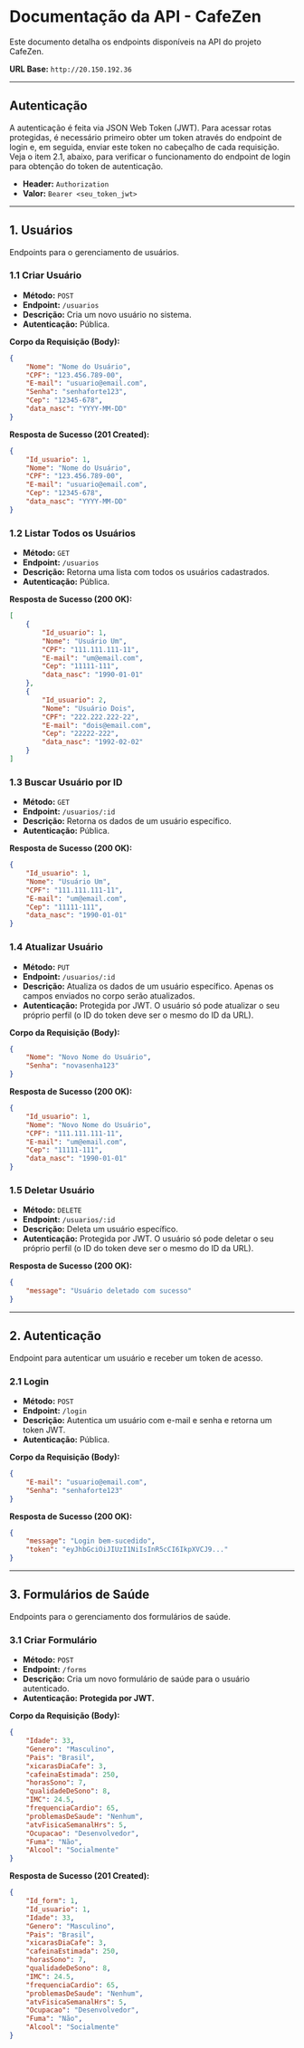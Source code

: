 # Documentação da API - CafeZen

Este documento detalha os endpoints disponíveis na API do projeto CafeZen.

**URL Base:** `http://20.150.192.36`

---

## Autenticação

A autenticação é feita via JSON Web Token (JWT). Para acessar rotas protegidas, é necessário primeiro obter um token através do endpoint de login e, em seguida, enviar este token no cabeçalho de cada requisição. Veja o item 2.1, abaixo, para verificar o funcionamento do endpoint de login para obtenção
do token de autenticação.

- **Header:** `Authorization`
- **Valor:** `Bearer <seu_token_jwt>`

---

## 1. Usuários

Endpoints para o gerenciamento de usuários.

### 1.1 Criar Usuário

- **Método:** `POST`
- **Endpoint:** `/usuarios`
- **Descrição:** Cria um novo usuário no sistema.
- **Autenticação:** Pública.

**Corpo da Requisição (Body):**
```json
{
    "Nome": "Nome do Usuário",
    "CPF": "123.456.789-00",
    "E-mail": "usuario@email.com",
    "Senha": "senhaforte123",
    "Cep": "12345-678",
    "data_nasc": "YYYY-MM-DD"
}
```

**Resposta de Sucesso (201 Created):**
```json
{
    "Id_usuario": 1,
    "Nome": "Nome do Usuário",
    "CPF": "123.456.789-00",
    "E-mail": "usuario@email.com",
    "Cep": "12345-678",
    "data_nasc": "YYYY-MM-DD"
}
```

### 1.2 Listar Todos os Usuários

- **Método:** `GET`
- **Endpoint:** `/usuarios`
- **Descrição:** Retorna uma lista com todos os usuários cadastrados.
- **Autenticação:** Pública.

**Resposta de Sucesso (200 OK):**
```json
[
    {
        "Id_usuario": 1,
        "Nome": "Usuário Um",
        "CPF": "111.111.111-11",
        "E-mail": "um@email.com",
        "Cep": "11111-111",
        "data_nasc": "1990-01-01"
    },
    {
        "Id_usuario": 2,
        "Nome": "Usuário Dois",
        "CPF": "222.222.222-22",
        "E-mail": "dois@email.com",
        "Cep": "22222-222",
        "data_nasc": "1992-02-02"
    }
]
```

### 1.3 Buscar Usuário por ID

- **Método:** `GET`
- **Endpoint:** `/usuarios/:id`
- **Descrição:** Retorna os dados de um usuário específico.
- **Autenticação:** Pública.

**Resposta de Sucesso (200 OK):**
```json
{
    "Id_usuario": 1,
    "Nome": "Usuário Um",
    "CPF": "111.111.111-11",
    "E-mail": "um@email.com",
    "Cep": "11111-111",
    "data_nasc": "1990-01-01"
}
```

### 1.4 Atualizar Usuário

- **Método:** `PUT`
- **Endpoint:** `/usuarios/:id`
- **Descrição:** Atualiza os dados de um usuário específico. Apenas os campos enviados no corpo serão atualizados.
- **Autenticação:** Protegida por JWT. O usuário só pode atualizar o seu próprio perfil (o ID do token deve ser o mesmo do ID da URL).

**Corpo da Requisição (Body):**
```json
{
    "Nome": "Novo Nome do Usuário",
    "Senha": "novasenha123"
}
```

**Resposta de Sucesso (200 OK):**
```json
{
    "Id_usuario": 1,
    "Nome": "Novo Nome do Usuário",
    "CPF": "111.111.111-11",
    "E-mail": "um@email.com",
    "Cep": "11111-111",
    "data_nasc": "1990-01-01"
}
```

### 1.5 Deletar Usuário

- **Método:** `DELETE`
- **Endpoint:** `/usuarios/:id`
- **Descrição:** Deleta um usuário específico.
- **Autenticação:** Protegida por JWT. O usuário só pode deletar o seu próprio perfil (o ID do token deve ser o mesmo do ID da URL).

**Resposta de Sucesso (200 OK):**
```json
{
    "message": "Usuário deletado com sucesso"
}
```

---

## 2. Autenticação

Endpoint para autenticar um usuário e receber um token de acesso.

### 2.1 Login

- **Método:** `POST`
- **Endpoint:** `/login`
- **Descrição:** Autentica um usuário com e-mail e senha e retorna um token JWT.
- **Autenticação:** Pública.

**Corpo da Requisição (Body):**
```json
{
    "E-mail": "usuario@email.com",
    "Senha": "senhaforte123"
}
```

**Resposta de Sucesso (200 OK):**
```json
{
    "message": "Login bem-sucedido",
    "token": "eyJhbGciOiJIUzI1NiIsInR5cCI6IkpXVCJ9..."
}
```

---

## 3. Formulários de Saúde

Endpoints para o gerenciamento dos formulários de saúde.

### 3.1 Criar Formulário

- **Método:** `POST`
- **Endpoint:** `/forms`
- **Descrição:** Cria um novo formulário de saúde para o usuário autenticado.
- **Autenticação:** **Protegida por JWT.**

**Corpo da Requisição (Body):**
```json
{
    "Idade": 33,
    "Genero": "Masculino",
    "Pais": "Brasil",
    "xicarasDiaCafe": 3,
    "cafeinaEstimada": 250,
    "horasSono": 7,
    "qualidadeDeSono": 8,
    "IMC": 24.5,
    "frequenciaCardio": 65,
    "problemasDeSaude": "Nenhum",
    "atvFisicaSemanalHrs": 5,
    "Ocupacao": "Desenvolvedor",
    "Fuma": "Não",
    "Alcool": "Socialmente"
}
```

**Resposta de Sucesso (201 Created):**
```json
{
    "Id_form": 1,
    "Id_usuario": 1,
    "Idade": 33,
    "Genero": "Masculino",
    "Pais": "Brasil",
    "xicarasDiaCafe": 3,
    "cafeinaEstimada": 250,
    "horasSono": 7,
    "qualidadeDeSono": 8,
    "IMC": 24.5,
    "frequenciaCardio": 65,
    "problemasDeSaude": "Nenhum",
    "atvFisicaSemanalHrs": 5,
    "Ocupacao": "Desenvolvedor",
    "Fuma": "Não",
    "Alcool": "Socialmente"
}
```
